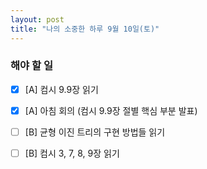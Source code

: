 ```yaml
---
layout: post
title: "나의 소중한 하루 9월 10일(토)"
---
```


### 해야 할 일

- [x] [A] 컴시 9.9장 읽기
- [x] [A] 아침 회의 (컴시 9.9장 절별 핵심 부분 발표)
- [ ] [B] 균형 이진 트리의 구현 방법들 읽기
- [ ] [B] 컴시 3, 7, 8, 9장 읽기

